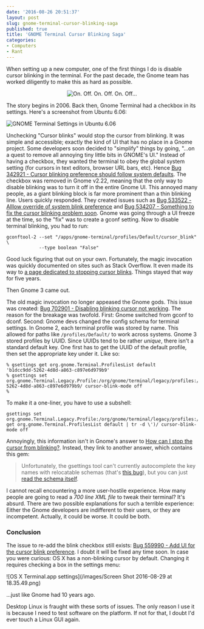 ```yaml
---
date: '2016-08-26 20:51:37'
layout: post
slug: gnome-terminal-cursor-blinking-saga
published: true
title: 'GNOME Terminal Cursor Blinking Saga'
categories:
- Computers
- Rant
---
```


When setting up a new computer, one of the first things I do is disable cursor blinking in the terminal. For the past decade, the Gnome team has worked diligently to make this as hard as possible.

<div style="text-align: center;">
  <img alt="On. Off. On. Off. On. Off..." src="/images/gnome_terminal_cursor_blinking.gif" />
</div>

The story begins in 2006. Back then, Gnome Terminal had a checkbox in its settings. Here's a screenshot from Ubuntu 6.06:

![GNOME Terminal Settings in Ubuntu 6.06](/images/gnome_terminal_ubuntu_6.png)

Unchecking "Cursor blinks" would stop the cursor from blinking. It was simple and accessible; exactly the kind of UI that has no place in a Gnome project. Some developers soon decided to "simplify" things by going, "…on a quest to remove all annoying tiny little bits in GNOME's UI." Instead of having a checkbox, they wanted the terminal to obey the global system setting (for cursors in text editors, browser URL bars, etc). Hence [Bug 342921 - Cursor blinking preference should follow system defaults](https://bugzilla.gnome.org/show_bug.cgi?id=342921). The checkbox was removed in Gnome v2.22, meaning that the only way to disable blinking was to turn it off in the entire Gnome UI. This annoyed many people, as a giant blinking block is far more prominent than a thin blinking line. Users quickly responded. They created issues such as [Bug 533522 - Alllow override of system blink preference](https://bugzilla.gnome.org/show_bug.cgi?id=533522) and [Bug 534207 - Something to fix the cursor blinking problem soon](https://bugzilla.gnome.org/show_bug.cgi?id=534207). Gnome was going through a UI freeze at the time, so the "fix" was to create a gconf setting. Now to disable terminal blinking, you had to run:

```
gconftool-2 --set "/apps/gnome-terminal/profiles/Default/cursor_blink" \
            --type boolean "False"
```

Good luck figuring that out on your own. Fortunately, the magic invocation was quickly documented on sites such as Stack Overflow. It even made its way to [a page dedicated to stopping cursor blinks](http://www.jurta.org/en/prog/noblink#GNOME_Terminal). Things stayed that way for five years.

Then Gnome 3 came out.

The old magic invocation no longer appeased the Gnome gods. This issue was created: [Bug 702901 - Disabling blinking cursor not working](https://bugzilla.gnome.org/show_bug.cgi?id=702901). The reason for the breakage was twofold. First: Gnome switched from gconf to dconf. Second: Gnome devs changed the config schema for terminal settings. In Gnome 2, each terminal profile was stored by name. This allowed for paths like `/profiles/Default/` to work across systems. Gnome 3 stored profiles by UUID. Since UUIDs tend to be rather *unique*, there isn't a standard default key. One first has to get the UUID of the default profile, then set the appropriate key under it. Like so:

```
% gsettings get org.gnome.Terminal.ProfilesList default
'b1dcc9dd-5262-4d8d-a863-c897e6d979b9'
% gsettings set org.gnome.Terminal.Legacy.Profile:/org/gnome/terminal/legacy/profiles:/:b1dcc9dd-5262-4d8d-a863-c897e6d979b9/ cursor-blink-mode off
%
```

To make it a one-liner, you have to use a subshell:

```
gsettings set org.gnome.Terminal.Legacy.Profile:/org/gnome/terminal/legacy/profiles:/:$(gsettings get org.gnome.Terminal.ProfilesList default | tr -d \')/ cursor-blink-mode off
```

Annoyingly, this information isn't in Gnome's answer to [How can I stop the cursor from blinking?](https://wiki.gnome.org/action/show/Apps/Terminal/FAQ?action=show&redirect=Terminal%2FFAQ#How_can_I_stop_the_cursor_from_blinking.3F). Instead, they link to another answer, which contains this gem:

> Unfortunately, the gsettings tool can't currently autocomplete the key names with relocatable schemas (that's [this bug](https://bugzilla.gnome.org/show_bug.cgi?id=704132)), but you can just [read the schema itself](https://git.gnome.org/browse/gnome-terminal/tree/src/org.gnome.Terminal.gschema.xml).

I cannot recall encountering a more user-hostile experience. How many people are going to read a *700 line XML file* to tweak their terminal? It's absurd. There are two possible explanations for such a terrible experience: Either the Gnome developers are indifferent to their users, or they are incompetent. Actually, it could be worse. It could be both.


### Conclusion

The issue to re-add the blink checkbox still exists: [Bug 559990 - Add UI for the cursor blink preference](https://bugzilla.gnome.org/show_bug.cgi?id=559990). I doubt it will be fixed any time soon. In case you were curious: OS X has a non-blinking cursor by default. Changing it requires checking a box in the settings menu:

![OS X Terminal.app settings](/images/Screen Shot 2016-08-29 at 18.35.49.png)

…just like Gnome had 10 years ago.

Desktop Linux is fraught with these sorts of issues. The only reason I use it is because I need to test software on the platform. If not for that, I doubt I'd ever touch a Linux GUI again.
